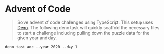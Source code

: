 # Advent of Code

> Solve advent of code challenges using TypeScript. This setup uses [Deno](https://deno.land/). The following deno task will quickly scaffold the necessary files to start a challenge including pulling down the puzzle data for the given year and day.

```shell
deno task aoc --year 2020 --day 1
```
